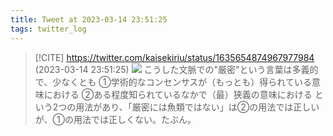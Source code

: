 ```yaml
---
title: Tweet at 2023-03-14 23:51:25
tags: twitter_log
---
```


> [!CITE] https://twitter.com/kaisekiriu/status/1635654874967977984 (2023-03-14 23:51:25)
> ![](https://twitter.com/kaisekiriu/status/1635654874967977984)
> こうした文脈での"厳密"という言葉は多義的で、少なくとも
> ①学術的なコンセンサスが（もっとも）得られている意味における
> ②ある程度知られているなかで（最）狭義の意味における
> という2つの用法があり、「厳密には魚類ではない」は②の用法では正しいが、①の用法では正しくない。たぶん。
